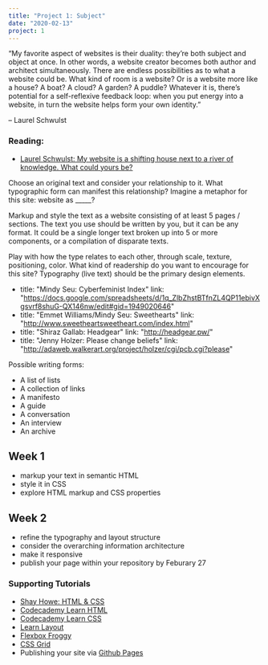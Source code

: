 ```yaml
---
title: "Project 1: Subject"
date: "2020-02-13"
project: 1
---
```



“My favorite aspect of websites is their duality: they’re both subject and object at once. In other words, a website creator becomes both author and architect simultaneously. There are endless possibilities as to what a website could be. What kind of room is a website? Or is a website more like a house? A boat? A cloud? A garden? A puddle? Whatever it is, there’s potential for a self-reflexive feedback loop: when you put energy into a website, in turn the website helps form your own identity.”

– Laurel Schwulst

### Reading:
- [Laurel Schwulst: My website is a shifting house next to a river of knowledge. What could yours be?](https://thecreativeindependent.com/people/laurel-schwulst-my-website-is-a-shifting-house-next-to-a-river-of-knowledge-what-could-yours-be/)


Choose an original text and consider your relationship to it. What typographic form can manifest this relationship? Imagine a metaphor for this site: website as _____? 

Markup and style the text as a website consisting of at least 5 pages / sections. The text you use should be written by you, but it can be any format. It could be a single longer text broken up into 5 or more components, or a compilation of disparate texts. 

Play with how the type relates to each other, through scale, texture, positioning, color. What kind of readership do you want to encourage for this site? Typography (live text) should be the primary design elements.


 - title: "Mindy Seu: Cyberfeminist Index"
   link: "https://docs.google.com/spreadsheets/d/1q_ZlbZhstBTfnZL4QP11ebivXgsvrf8shuG-QX146nw/edit#gid=1949020646"
 - title: "Emmet Williams/Mindy Seu: Sweethearts"
   link: "http://www.sweetheartsweetheart.com/index.html"
 - title: "Shiraz Gallab: Headgear"
   link: "http://headgear.pw/"
 - title: "Jenny Holzer: Please change beliefs"
   link: "http://adaweb.walkerart.org/project/holzer/cgi/pcb.cgi?please"

Possible writing forms:

- A list of lists
- A collection of links
- A manifesto
- A guide 
- A conversation
- An interview
- An archive


## Week 1

- markup your text in semantic HTML
- style it in CSS
- explore HTML markup and CSS properties

## Week 2

- refine the typography and layout structure
- consider the overarching information architecture 
- make it responsive
- publish your page within your repository by Feburary 27


### Supporting Tutorials
- [Shay Howe: HTML & CSS](https://learn.shayhowe.com/html-css/)
- [Codecademy Learn HTML](https://www.codecademy.com/learn/learn-html)
- [Codecademy Learn CSS](https://www.codecademy.com/learn/learn-css)
- [Learn Layout](https://learnlayout.com/)
- [Flexbox Froggy](http://flexboxfroggy.com/)
- [CSS Grid](http://cssgridgarden.com/)
- Publishing your site via [Github Pages](https://pages.github.com/)
